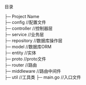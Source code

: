 目录

├─ Project Name  
├─ config //配置文件  
├─ controller //控制器层  
├─ service //业务层  
├─ repository //数据库操作层  
├─ model //数据库ORM  
├─ entity //实体  
├─ proto //proto文件  
├─ router //路由  
├─ middleware //路由中间件  
├─ util //工具类
├─ main.go //入口文件  